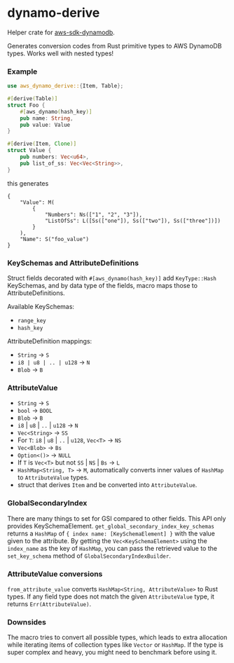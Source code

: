 # dynamo-derive

Helper crate for [aws-sdk-dynamodb](https://docs.rs/aws-sdk-dynamodb/latest/aws_sdk_dynamodb/).

Generates conversion codes from Rust primitive types to AWS DynamoDB types.
Works well with nested types!

### Example
```rust
use aws_dynamo_derive::{Item, Table};

#[derive(Table)]
struct Foo {
    #[aws_dynamo(hash_key)]
    pub name: String,
    pub value: Value
}

#[derive(Item, Clone)]
struct Value {
    pub numbers: Vec<u64>,
    pub list_of_ss: Vec<Vec<String>>, 
}
```
this generates
```rust,ignore
{
    "Value": M(
        {
            "Numbers": Ns(["1", "2", "3"]), 
            "ListOfSs": L([Ss(["one"]), Ss(["two"]), Ss(["three"])])
        }
    ), 
    "Name": S("foo_value")
}
```

### KeySchemas and AttributeDefinitions

Struct fields decorated with `#[aws_dynamo(hash_key)]` add `KeyType::Hash` KeySchemas, and by data type of the fields, macro maps 
those to AttributeDefinitions.

Available KeySchemas:

- `range_key`
- `hash_key`

AttributeDefinition mappings:
- `String` -> `S`
- `i8 | u8 | .. | u128` -> `N`
- `Blob` -> `B`

### AttributeValue

- `String` -> `S`
- `bool` -> `BOOL`
- `Blob` -> `B`
- `i8` | `u8` | `..` | `u128` -> `N`
- `Vec<String>` -> `SS`
- For `T`: `i8` | `u8` | `..` | `u128`, `Vec<T>` -> `NS`
- `Vec<Blob>` -> `Bs`
- `Option<()>` -> `NULL`
- If `T` is `Vec<T>` but not `SS` | `NS` | `Bs` -> `L`
- `HashMap<String, T>` -> `M`, automatically converts inner values of `HashMap` to `AttributeValue` types.
- struct that derives `Item` and be converted into `AttributeValue`.

### GlobalSecondaryIndex

There are many things to set for GSI compared to other fields. This API only provides KeySchemaElement. 
`get_global_secondary_index_key_schemas` returns a `HashMap` of `{ index name: [KeySchemaElement] }` with the value given to the attribute. 
By getting the `Vec<KeySchemaElement>` using the `index_name` as the key of `HashMap`, you can pass the retrieved value to the `set_key_schema` method of `GlobalSecondaryIndexBuilder`.

### AttributeValue conversions

`from_attribute_value` converts `HashMap<String, AttributeValue>` to Rust types. 
If any field type does not match the given `AttributeValue` type, it returns `Err(AttributeValue)`.

### Downsides

The macro tries to convert all possible types, which leads to extra allocation while iterating items of collection types like `Vector` or `HashMap`. 
If the type is super complex and heavy, you might need to benchmark before using it.
